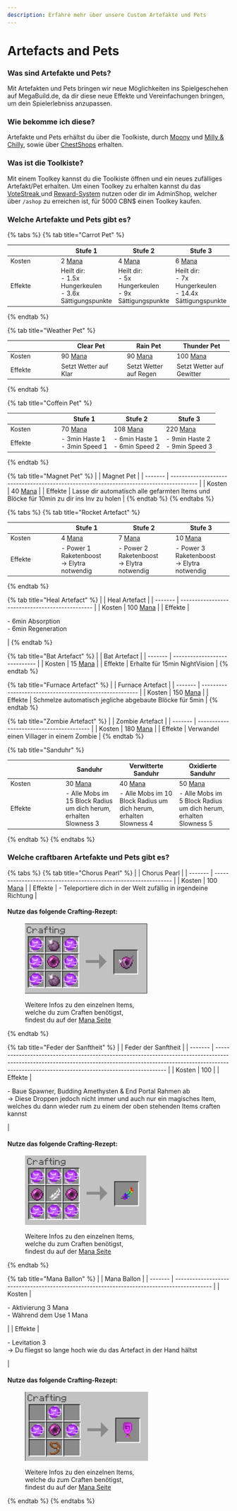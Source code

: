 ```yaml
---
description: Erfahre mehr über unsere Custom Artefakte und Pets
---
```


# Artefacts and Pets

### Was sind Artefakte und Pets?

Mit Artefakten und Pets bringen wir neue Möglichkeiten ins Spielgeschehen auf MegaBuild.de, da dir diese neue Effekte und Vereinfachungen bringen, um dein Spielerlebniss anzupassen.&#x20;

### Wie bekomme ich diese?

Artefakte und Pets erhältst du über die Toolkiste, durch [Moony](helper-cbspawn.md#moony) und [Milly & Chilly](helper-cbspawn.md#milly-und-chilly), sowie über [ChestShops](cs.md) erhalten.

### Was ist die Toolkiste?

Mit einem Toolkey kannst du die Toolkiste öffnen und ein neues zufälliges Artefakt/Pet erhalten. Um einen Toolkey zu erhalten kannst du das [VoteStreak ](vote.md#was-ist-das-votestreak-system)und [Reward-System](reward-daily-and-weekly.md#was-ist-das-reward-system) nutzen oder dir im AdminShop, welcher über `/ashop` zu erreichen ist, für 5000 CBN$ einen Toolkey kaufen.&#x20;

### Welche Artefakte und Pets gibt es?

{% tabs %}
{% tab title="Carrot Pet" %}
<table><thead><tr><th width="102"></th><th>Stufe 1</th><th>Stufe 2</th><th>Stufe 3</th></tr></thead><tbody><tr><td>Kosten</td><td>2 <a href="mana.md">Mana</a></td><td>4 <a href="mana.md">Mana</a></td><td>6 <a href="mana.md">Mana</a></td></tr><tr><td>Effekte</td><td>Heilt dir:<br>- 1.5x Hungerkeulen <br>- 3.6x Sättigungspunkte</td><td>Heilt dir:<br>- 5x Hungerkeulen <br>- 9x Sättigungspunkte</td><td>Heilt dir:<br>- 7x Hungerkeulen <br>- 14.4x Sättigungspunkte</td></tr></tbody></table>
{% endtab %}

{% tab title="Weather Pet" %}
<table><thead><tr><th width="101"></th><th width="135">Clear Pet</th><th>Rain Pet</th><th>Thunder Pet</th></tr></thead><tbody><tr><td>Kosten</td><td>90 <a href="mana.md">Mana</a></td><td>90 <a href="mana.md">Mana</a></td><td>100 <a href="mana.md">Mana</a></td></tr><tr><td>Effekte</td><td>Setzt Wetter auf Klar</td><td>Setzt Wetter auf Regen</td><td>Setzt Wetter auf Gewitter</td></tr></tbody></table>
{% endtab %}

{% tab title="Coffein Pet" %}
<table><thead><tr><th width="101"></th><th>Stufe 1</th><th>Stufe 2</th><th>Stufe 3</th></tr></thead><tbody><tr><td>Kosten</td><td>70 <a href="mana.md">Mana</a></td><td>108 <a href="mana.md">Mana</a></td><td>220 <a href="mana.md">Mana</a></td></tr><tr><td>Effekte</td><td>- 3min Haste 1<br>- 3min Speed 1</td><td>- 6min Haste 1<br>- 6min Speed 2</td><td>- 9min Haste 2<br>- 9min Speed 3</td></tr></tbody></table>
{% endtab %}

{% tab title="Magnet Pet" %}
|         | Magnet Pet                                                                              |
| ------- | --------------------------------------------------------------------------------------- |
| Kosten  | 40 [Mana](mana.md)                                                                      |
| Effekte | Lasse dir automatisch alle gefarmten Items und Blöcke für 10min zu dir ins Inv zu holen |
{% endtab %}
{% endtabs %}

{% tabs %}
{% tab title="Rocket Artefact" %}
<table><thead><tr><th width="101"></th><th>Stufe 1</th><th>Stufe 2</th><th>Stufe 3</th></tr></thead><tbody><tr><td>Kosten</td><td>4 <a href="mana.md">Mana</a></td><td>7 <a href="mana.md">Mana</a></td><td>10 <a href="mana.md">Mana</a></td></tr><tr><td>Effekte</td><td>- Power 1 Raketenboost<br>-> Elytra notwendig</td><td>- Power 2 Raketenboost<br>-> Elytra notwendig</td><td>- Power 3 Raketenboost<br>-> Elytra notwendig</td></tr></tbody></table>
{% endtab %}

{% tab title="Heal Artefact" %}
|         | Heal Artefact                                   |
| ------- | ----------------------------------------------- |
| Kosten  | 100 [Mana](mana.md)                             |
| Effekte | <p>- 6min Absorption<br>- 6min Regeneration</p> |
{% endtab %}

{% tab title="Bat Artefact" %}
|         | Bat Artefact                  |
| ------- | ----------------------------- |
| Kosten  | 15 [Mana](mana.md)            |
| Effekte | Erhalte für 15min NightVision |
{% endtab %}

{% tab title="Furnace Artefact" %}
|         | Furnace Artefact                                        |
| ------- | ------------------------------------------------------- |
| Kosten  | 150 [Mana](mana.md)                                     |
| Effekte | Schmelze automatisch jegliche abgebaute Blöcke für 5min |
{% endtab %}

{% tab title="Zombie Artefact" %}
|         | Zombie Artefact                          |
| ------- | ---------------------------------------- |
| Kosten  | 180 [Mana](mana.md)                      |
| Effekte | Verwandel einen Villager in einem Zombie |
{% endtab %}

{% tab title="Sanduhr" %}
<table><thead><tr><th width="111"></th><th>Sanduhr</th><th>Verwitterte Sanduhr</th><th>Oxidierte Sanduhr</th></tr></thead><tbody><tr><td>Kosten</td><td>30 <a href="mana.md">Mana</a></td><td>40 <a href="mana.md">Mana</a></td><td>50 <a href="mana.md">Mana</a></td></tr><tr><td>Effekte</td><td>- Alle Mobs im 15 Block Radius um dich herum, erhalten Slowness 3</td><td>- Alle Mobs im 10 Block Radius um dich herum, erhalten Slowness 4</td><td>- Alle Mobs im 5 Block Radius um dich herum, erhalten Slowness 5</td></tr></tbody></table>
{% endtab %}
{% endtabs %}

### Welche craftbaren Artefakte und Pets gibt es?

{% tabs %}
{% tab title="Chorus Pearl" %}
|         | Chorus Pearl                                                    |
| ------- | --------------------------------------------------------------- |
| Kosten  | 100 [Mana](mana.md)                                             |
| Effekte | - Teleportiere dich in der Welt zufällig in irgendeine Richtung |

#### Nutze das folgende Crafting-Rezept:

<figure><img src="../.gitbook/assets/Screenshot 2024-09-08 231653.png" alt=""><figcaption><p>Weitere Infos zu den einzelnen Items, <br>welche du zum Craften benötigst,<br> findest du auf der <a href="mana.md">Mana Seite</a> </p></figcaption></figure>
{% endtab %}

{% tab title="Feder der Sanftheit" %}
|         | Feder der Sanftheit                                                                                                                                                                                                       |
| ------- | ------------------------------------------------------------------------------------------------------------------------------------------------------------------------------------------------------------------------- |
| Kosten  | 100                                                                                                                                                                                                                       |
| Effekte | <p>- Baue Spawner, Budding Amethysten &#x26; End Portal Rahmen ab<br>-> Diese Droppen jedoch nicht immer und auch nur ein magisches Item, welches du dann wieder rum zu einem der oben stehenden Items craften kannst</p> |

#### Nutze das folgende Crafting-Rezept:

<figure><img src="../.gitbook/assets/Screenshot 2024-09-08 231838.png" alt=""><figcaption><p>Weitere Infos zu den einzelnen Items, <br>welche du zum Craften benötigst,<br> findest du auf der <a href="mana.md">Mana Seite</a></p></figcaption></figure>
{% endtab %}

{% tab title="Mana Ballon" %}
|         | Mana Ballon                                                                                 |
| ------- | ------------------------------------------------------------------------------------------- |
| Kosten  | <p>- Aktivierung 3 Mana<br>- Während dem Use 1 Mana</p>                                     |
| Effekte | <p>- Levitation 3<br>-> Du fliegst so lange hoch wie du das Artefact in der Hand hältst</p> |

#### Nutze das folgende Crafting-Rezept:

<figure><img src="../.gitbook/assets/Screenshot 2024-09-08 231755.png" alt=""><figcaption><p>Weitere Infos zu den einzelnen Items, <br>welche du zum Craften benötigst,<br> findest du auf der <a href="mana.md">Mana Seite</a></p></figcaption></figure>
{% endtab %}
{% endtabs %}

